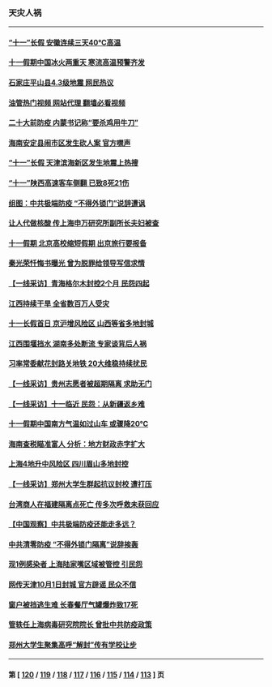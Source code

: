 ### 天灾人祸
---
#### [“十一”长假 安徽连续三天40℃高温](../../pages/ncid280/n13837861.md?10032045) 
#### [十一假期中国冰火两重天 寒流高温预警齐发](../../pages/ncid280/n13837608.md?10032045) 
#### [石家庄平山县4.3级地震 网民热议](../../pages/ncid280/n13837593.md?10032045) 
#### [油管热门视频 网站代理 翻墙必看视频](http://209.222.30.114:81/youtube.html?10032045)
#### [二十大前防疫 内蒙书记称“要杀鸡用牛刀”](../../pages/ncid280/n13837495.md?10032045) 
#### [海南安定县闹市区发生砍人案 官方噤声](../../pages/ncid280/n13837405.md?10032045) 
#### [“十一”长假 天津滨海新区发生地震上热搜](../../pages/ncid280/n13837241.md?10032045) 
#### [“十一”陕西高速客车侧翻 已致8死21伤](../../pages/ncid280/n13837122.md?10032045) 
#### [组图：中共极端防疫 “不得外锁门”说辞遭讽](../../pages/ncid280/n13836847.md?10032045) 
#### [让人代做核酸 传上海申万研究所副所长夫妇被查](../../pages/ncid280/n13836745.md?10032045) 
#### [十一假期 北京高校缩短假期 出京旅行要报备](../../pages/ncid280/n13836742.md?10032045) 
#### [秦光荣忏悔书曝光 曾为脱罪给领导写信求情](../../pages/ncid280/n13836690.md?10032045) 
#### [【一线采访】青海格尔木封控2个月 民怨四起](../../pages/ncid280/n13836720.md?10032045) 
#### [江西持续干旱 全省数百万人受灾](../../pages/ncid280/n13836696.md?10032045) 
#### [十一长假首日 京沪增风险区 山西等省多地封城](../../pages/ncid280/n13836535.md?10032045) 
#### [江西围堰挡水 湖南多处断流 专家谈背后人祸](../../pages/ncid280/n13835528.md?10032045) 
#### [习率常委献花封路关地铁 20大维稳持续扰民](../../pages/ncid280/n13836130.md?10032045) 
#### [【一线采访】贵州志愿者被超期隔离 求助无门](../../pages/ncid280/n13836203.md?10032045) 
#### [【一线采访】十一临近 民怨：从新疆返乡难](../../pages/ncid280/n13836124.md?10032045) 
#### [十一假期中国南方气温如过山车 或骤降20℃](../../pages/ncid280/n13835824.md?10032045) 
#### [海南查税瞄准富人 分析：地方财政赤字扩大](../../pages/ncid280/n13835957.md?10032045) 
#### [上海4地升中风险区 四川眉山多地封控](../../pages/ncid280/n13835767.md?10032045) 
#### [【一线采访】郑州大学生群起抗议封校 遭打压](../../pages/ncid280/n13835520.md?10032045) 
#### [台湾商人在福建隔离点死亡 传多次呼救未获回应](../../pages/ncid280/n13835622.md?10032045) 
#### [【中国观察】中共极端防疫还能走多远？](../../pages/ncid280/n13835529.md?10032045) 
#### [中共清零防疫 “不得外锁门隔离”说辞挨轰](../../pages/ncid280/n13835291.md?10032045) 
#### [现1例感染者 上海陆家嘴区域被管控 引民怨](../../pages/ncid280/n13835313.md?10032045) 
#### [网传天津10月1日封城 官方辟谣 民众不信](../../pages/ncid280/n13835014.md?10032045) 
#### [窗户被挡逃生难 长春餐厅气罐爆炸致17死](../../pages/ncid280/n13834910.md?10032045) 
#### [管轶任上海病毒研究院院长 曾批中共防疫政策](../../pages/ncid280/n13834896.md?10032045) 
#### [郑州大学生聚集高呼“解封”传有学校让步](../../pages/ncid280/n13834753.md?10032045) 

---
#### 第 [ [120](./120.md?10032045) / [119](./119.md?10032045) / [118](./118.md?10032045) / [117](./117.md?10032045) / [116](./116.md?10032045) / [115](./115.md?10032045) / [114](./114.md?10032045) / [113](./113.md?10032045) ] 页
